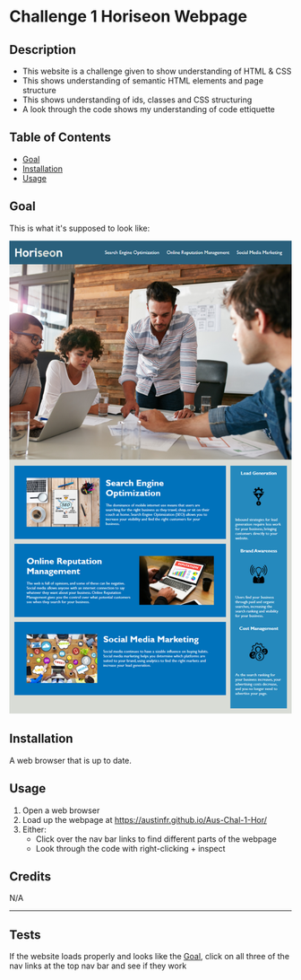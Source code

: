 # Challenge 1 Horiseon Webpage

## Description

- This website is a challenge given to show understanding of HTML & CSS
- This shows understanding of semantic HTML elements and page structure
- This shows understanding of ids, classes and CSS structuring
- A look through the code shows my understanding of code ettiquette 

## Table of Contents

- [Goal](#goal)
- [Installation](#installation)
- [Usage](#usage)

## Goal

This is what it's supposed to look like:

![Image of the completed website](./assets/images/01-html-css-git-homework-demo.png)

## Installation

A web browser that is up to date.

## Usage

1. Open a web browser
2. Load up the webpage at <https://austinfr.github.io/Aus-Chal-1-Hor/>
3. Either:
    - Click over the nav bar links to find different parts of the webpage
    - Look through the code with right-clicking + inspect 

## Credits

N/A

---

## Tests

If the website loads properly and looks like the [Goal](#goal), click on all three of the nav links at the top nav bar and see if they work
